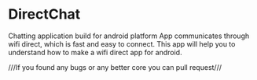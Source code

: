 # DirectChat
Chatting application build for android platform
App communicates through wifi direct, which is fast and easy to connect.
This app will help you to understand how to make a wifi direct app for android.

///If you found any bugs or any better core you can pull request///
